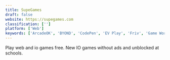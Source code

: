 ```yaml
---
title: SupeGames
draft: false 
website: https://supegames.com
classification: ['']
platform: ['Web']
keywords: ['ArcadeOK', 'BYOND', 'CodePen', 'EV Play', 'Friv', 'Game World', 'IO Games', 'Newgrounds', 'Shockwave', 'Slither.io', 'TristanGames', 'itch.io']
---
```

Play web and io games free. New IO games without ads and unblocked at schools.